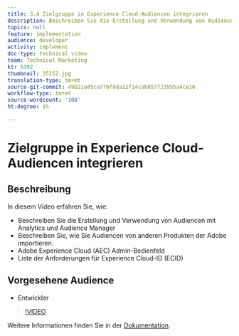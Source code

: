 ```yaml
---
title: 3.4 Zielgruppe in Experience Cloud-Audiencen integrieren
description: Beschreiben Sie die Erstellung und Verwendung von Audiencen mit Analytics und Audience Manager, beschreiben Sie, wie Sie Audiencen von anderen Adoben importieren, das Adobe Experience Cloud (AEC) Admin-Bedienfeld erkunden und Liste der Anforderungen für die Experience Cloud-ID (ECID)
topics: null
feature: implementation
audience: developer
activity: implement
doc-type: technical video
team: Technical Marketing
kt: 5392
thumbnail: 35152.jpg
translation-type: tm+mt
source-git-commit: 49b21a85ca776f9da12f14cab85772395ba4ce16
workflow-type: tm+mt
source-wordcount: '108'
ht-degree: 1%

---
```



# Zielgruppe in Experience Cloud-Audiencen integrieren

## Beschreibung

In diesem Video erfahren Sie, wie:

* Beschreiben Sie die Erstellung und Verwendung von Audiencen mit Analytics und Audience Manager
* Beschreiben Sie, wie Sie Audiencen von anderen Produkten der Adobe importieren.
* Adobe Experience Cloud (AEC) Admin-Bedienfeld
* Liste der Anforderungen für Experience Cloud-ID (ECID)

## Vorgesehene Audience

* Entwickler

>[!VIDEO](https://video.tv.adobe.com/v/35152/?quality=12)

Weitere Informationen finden Sie in der [Dokumentation](https://docs.adobe.com/content/help/en/target/using/integrate/mmp.html).
